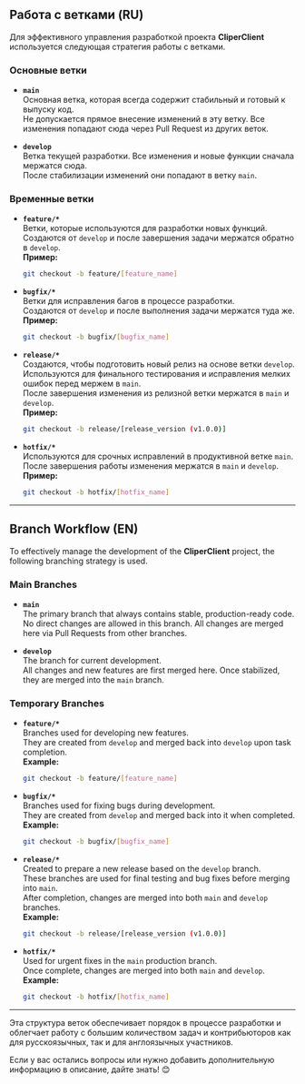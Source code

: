 ## Работа с ветками (RU)

Для эффективного управления разработкой проекта **CliperClient** используется следующая стратегия работы с ветками.

### Основные ветки

- **`main`**  
  Основная ветка, которая всегда содержит стабильный и готовый к выпуску код.  
  Не допускается прямое внесение изменений в эту ветку. Все изменения попадают сюда через Pull Request из других веток.

- **`develop`**  
  Ветка текущей разработки. Все изменения и новые функции сначала мержатся сюда.  
  После стабилизации изменений они попадают в ветку `main`.

### Временные ветки

- **`feature/*`**  
  Ветки, которые используются для разработки новых функций.  
  Создаются от `develop` и после завершения задачи мержатся обратно в `develop`.  
  **Пример:**
  ```bash
  git checkout -b feature/[feature_name]
  ```

- **`bugfix/*`**  
  Ветки для исправления багов в процессе разработки.  
  Создаются от `develop` и после выполнения задачи мержатся туда же.  
  **Пример:**
  ```bash
  git checkout -b bugfix/[bugfix_name]
  ```

- **`release/*`**  
  Создаются, чтобы подготовить новый релиз на основе ветки `develop`.  
  Используются для финального тестирования и исправления мелких ошибок перед мержем в `main`.  
  После завершения изменения из релизной ветки мержатся в `main` и `develop`.  
  **Пример:**
  ```bash
  git checkout -b release/[release_version (v1.0.0)]
  ```

- **`hotfix/*`**  
  Используются для срочных исправлений в продуктивной ветке `main`.  
  После завершения работы изменения мержатся в `main` и `develop`.  
  **Пример:**
  ```bash
  git checkout -b hotfix/[hotfix_name]
  ```

---

## Branch Workflow (EN)

To effectively manage the development of the **CliperClient** project, the following branching strategy is used.

### Main Branches

- **`main`**  
  The primary branch that always contains stable, production-ready code.  
  No direct changes are allowed in this branch. All changes are merged here via Pull Requests from other branches.

- **`develop`**  
  The branch for current development.  
  All changes and new features are first merged here. Once stabilized, they are merged into the `main` branch.

### Temporary Branches

- **`feature/*`**  
  Branches used for developing new features.  
  They are created from `develop` and merged back into `develop` upon task completion.  
  **Example:**
  ```bash
  git checkout -b feature/[feature_name]
  ```

- **`bugfix/*`**  
  Branches used for fixing bugs during development.  
  They are created from `develop` and merged back into it when completed.  
  **Example:**
  ```bash
  git checkout -b bugfix/[bugfix_name]
  ```

- **`release/*`**  
  Created to prepare a new release based on the `develop` branch.  
  These branches are used for final testing and bug fixes before merging into `main`.  
  After completion, changes are merged into both `main` and `develop` branches.  
  **Example:**
  ```bash
  git checkout -b release/[release_version (v1.0.0)]
  ```

- **`hotfix/*`**  
  Used for urgent fixes in the `main` production branch.  
  Once complete, changes are merged into both `main` and `develop`.  
  **Example:**
  ```bash
  git checkout -b hotfix/[hotfix_name]
  ```

---

Эта структура веток обеспечивает порядок в процессе разработки и облегчает работу с большим количеством задач и
контрибьюторов как для русскоязычных, так и для англоязычных участников.

Если у вас остались вопросы или нужно добавить дополнительную информацию в описание, дайте знать! 😊